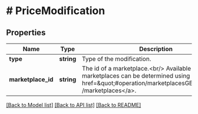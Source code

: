 # # PriceModification

## Properties

Name | Type | Description | Notes
------------ | ------------- | ------------- | -------------
**type** | **string** | Type of the modification. |
**marketplace_id** | **string** | The id of a marketplace.&lt;br/&gt; Available marketplaces can be determined using &lt;a href&#x3D;\&quot;#operation/marketplacesGET\&quot;&gt;GET /marketplaces&lt;/a&gt;. | [optional]

[[Back to Model list]](../../README.md#models) [[Back to API list]](../../README.md#endpoints) [[Back to README]](../../README.md)
